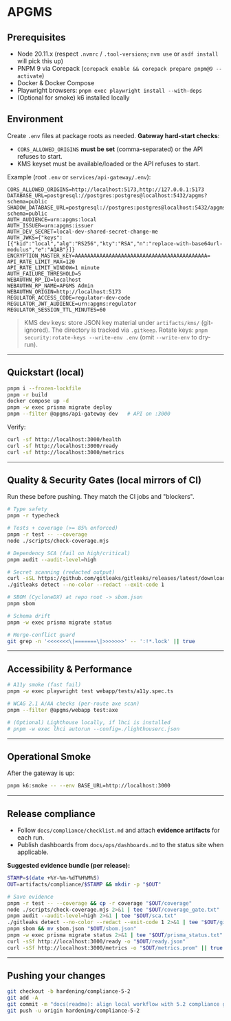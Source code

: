# APGMS

## Prerequisites

* Node 20.11.x (respect `.nvmrc` / `.tool-versions`; `nvm use` or `asdf install` will pick this up)
* PNPM 9 via Corepack (`corepack enable && corepack prepare pnpm@9 --activate`)
* Docker & Docker Compose
* Playwright browsers: `pnpm exec playwright install --with-deps`
* (Optional for smoke) k6 installed locally

## Environment

Create `.env` files at package roots as needed. **Gateway hard-start checks**:

* `CORS_ALLOWED_ORIGINS` **must be set** (comma-separated) or the API refuses to start.
* KMS keyset must be available/loaded or the API refuses to start.

Example (root `.env` or `services/api-gateway/.env`):

```
CORS_ALLOWED_ORIGINS=http://localhost:5173,http://127.0.0.1:5173
DATABASE_URL=postgresql://postgres:postgres@localhost:5432/apgms?schema=public
SHADOW_DATABASE_URL=postgresql://postgres:postgres@localhost:5432/apgms_shadow?schema=public
AUTH_AUDIENCE=urn:apgms:local
AUTH_ISSUER=urn:apgms:issuer
AUTH_DEV_SECRET=local-dev-shared-secret-change-me
AUTH_JWKS={"keys":[{"kid":"local","alg":"RS256","kty":"RSA","n":"replace-with-base64url-modulus","e":"AQAB"}]}
ENCRYPTION_MASTER_KEY=AAAAAAAAAAAAAAAAAAAAAAAAAAAAAAAAAAAAAAAAAAA=
API_RATE_LIMIT_MAX=120
API_RATE_LIMIT_WINDOW=1 minute
AUTH_FAILURE_THRESHOLD=5
WEBAUTHN_RP_ID=localhost
WEBAUTHN_RP_NAME=APGMS Admin
WEBAUTHN_ORIGIN=http://localhost:5173
REGULATOR_ACCESS_CODE=regulator-dev-code
REGULATOR_JWT_AUDIENCE=urn:apgms:regulator
REGULATOR_SESSION_TTL_MINUTES=60
```

> KMS dev keys: store JSON key material under `artifacts/kms/` (git-ignored). The directory is tracked via `.gitkeep`.
> Rotate keys: `pnpm security:rotate-keys --write-env .env` (omit `--write-env` to dry-run).

---

## Quickstart (local)

```bash
pnpm i --frozen-lockfile
pnpm -r build
docker compose up -d
pnpm -w exec prisma migrate deploy
pnpm --filter @apgms/api-gateway dev   # API on :3000
```

Verify:

```bash
curl -sf http://localhost:3000/health
curl -sf http://localhost:3000/ready
curl -sf http://localhost:3000/metrics
```

---

## Quality & Security Gates (local mirrors of CI)

Run these before pushing. They match the CI jobs and "blockers".

```bash
# Type safety
pnpm -r typecheck

# Tests + coverage (>= 85% enforced)
pnpm -r test -- --coverage
node ./scripts/check-coverage.mjs

# Dependency SCA (fail on high/critical)
pnpm audit --audit-level=high

# Secret scanning (redacted output)
curl -sSL https://github.com/gitleaks/gitleaks/releases/latest/download/gitleaks-linux-amd64 -o gitleaks && chmod +x gitleaks
./gitleaks detect --no-color --redact --exit-code 1

# SBOM (CycloneDX) at repo root -> sbom.json
pnpm sbom

# Schema drift
pnpm -w exec prisma migrate status

# Merge-conflict guard
git grep -n '<<<<<<<\|=======\|>>>>>>>' -- ':!*.lock' || true
```

---

## Accessibility & Performance

```bash
# A11y smoke (fast fail)
pnpm -w exec playwright test webapp/tests/a11y.spec.ts

# WCAG 2.1 A/AA checks (per-route axe scan)
pnpm --filter @apgms/webapp test:axe

# (Optional) Lighthouse locally, if lhci is installed
# pnpm -w exec lhci autorun --config=./lighthouserc.json
```

---

## Operational Smoke

After the gateway is up:

```bash
pnpm k6:smoke -- --env BASE_URL=http://localhost:3000
```

---

## Release compliance

* Follow `docs/compliance/checklist.md` and attach **evidence artifacts** for each run.
* Publish dashboards from `docs/ops/dashboards.md` to the status site when applicable.

**Suggested evidence bundle (per release):**

```bash
STAMP=$(date +%Y-%m-%dT%H%M%S)
OUT=artifacts/compliance/$STAMP && mkdir -p "$OUT"

# Save evidence
pnpm -r test -- --coverage && cp -r coverage "$OUT/coverage"
node ./scripts/check-coverage.mjs 2>&1 | tee "$OUT/coverage_gate.txt"
pnpm audit --audit-level=high 2>&1 | tee "$OUT/sca.txt"
./gitleaks detect --no-color --redact --exit-code 1 2>&1 | tee "$OUT/gitleaks.txt" || true
pnpm sbom && mv sbom.json "$OUT/sbom.json"
pnpm -w exec prisma migrate status 2>&1 | tee "$OUT/prisma_status.txt"
curl -sSf http://localhost:3000/ready -o "$OUT/ready.json"
curl -sSf http://localhost:3000/metrics -o "$OUT/metrics.prom" || true
```

---

## Pushing your changes

```bash
git checkout -b hardening/compliance-5-2
git add -A
git commit -m "docs(readme): align local workflow with 5.2 compliance gates"
git push -u origin hardening/compliance-5-2
```
